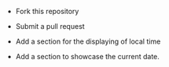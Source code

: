 - Fork this repository

- Submit a pull request

- Add a section for the displaying of local time

- Add a section to showcase the current date.